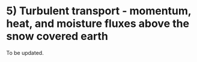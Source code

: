 # 5) Turbulent transport - momentum, heat, and moisture fluxes above the snow covered earth

To be updated.